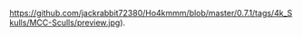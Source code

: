 
https://github.com/jackrabbit72380/Ho4kmmm/blob/master/0.7.1/tags/4k_Skulls/MCC-Sculls/preview.jpg).

